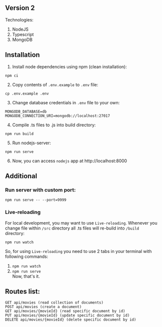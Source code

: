 ## Version 2
Technologies:
1. NodeJS
2. Typescript
3. MongoDB

## Installation
1. Install node dependencies using npm (clean installation):
``` 
npm ci
```
2. Copy contents of `.env.example` to `.env` file:
``` 
cp .env.example .env
```
3. Change database credentials in `.env` file to your own:
```
MONGODB_DATABASE=db
MONGODB_CONNECTION_URI=mongodb://localhost:27017
```
4. Compile .ts files to .js into build directory:
``` 
npm run build
```
5.  Run nodejs-server:
``` 
npm run serve
```
6. Now, you can access `nodejs` app at http://localhost:8000 


## Additional
### Run server with custom port:
``` 
npm run serve -- --port=9999
```
### Live-reloading
For local development, you may want to use `Live-reloading`. Whenever you change file within `/src` directory all .ts files will re-build into `/build` directory:
``` 
npm run watch
```
So, for using `Live-reloading` you need to use 2 tabs in your terminal with following commands:
1. `npm run watch`
2. `npm run serve`    
Now, that's it.

## Routes list:
```
GET api/movies (read collection of documents)
POST api/movies (create a document)
GET api/movies/{movieId} (read specific document by id)
PUT api/movies/{movieId} (update specific document by id)
DELETE api/movies/{movieId} (delete specific document by id)
```